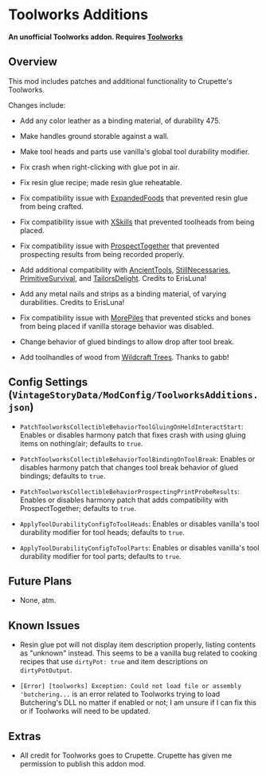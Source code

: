 Toolworks Additions
=================

**An unofficial Toolworks addon. Requires [Toolworks](https://mods.vintagestory.at/show/mod/10324)**

Overview
--------

This mod includes patches and additional functionality to Crupette's Toolworks. 

Changes include:

 * Add any color leather as a binding material, of durability 475.
 
 * Make handles ground storable against a wall.
 
 * Make tool heads and parts use vanilla's global tool durability modifier.
 
 * Fix crash when right-clicking with glue pot in air.
 
 * Fix resin glue recipe; made resin glue reheatable.
 
 * Fix compatibility issue with [ExpandedFoods](https://mods.vintagestory.at/expandedfoods) that prevented resin glue from being crafted.
 
 * Fix compatibility issue with [XSkills](https://mods.vintagestory.at/show/mod/247) that prevented toolheads from being placed.

 * Fix compatibility issue with [ProspectTogether](https://mods.vintagestory.at/prospecttogether) that prevented prospecting results from being recorded properly.

 * Add additional compatibility with [AncientTools](https://mods.vintagestory.at/ancienttools), [StillNecessaries](https://mods.vintagestory.at/show/mod/5906), [PrimitiveSurvival](https://mods.vintagestory.at/primitivesurvival), and [TailorsDelight](https://mods.vintagestory.at/tailorsdelight). Credits to ErisLuna!

 * Add any metal nails and strips as a binding material, of varying durabilities. Credits to ErisLuna!

 * Fix compatibility issue with [MorePiles](https://mods.vintagestory.at/morepiles) that prevented sticks and bones from being placed if vanilla storage behavior was disabled.

 * Change behavior of glued bindings to allow drop after tool break.

 * Add toolhandles of wood from [Wildcraft Trees](https://mods.vintagestory.at/wildcrafttree). Thanks to gabb!


Config Settings (`VintageStoryData/ModConfig/ToolworksAdditions.json`)
--------

 * `PatchToolworksCollectibleBehaviorToolGluingOnHeldInteractStart`: Enables or disables harmony patch that fixes crash with using gluing items on nothing/air; defaults to `true`.

 * `PatchToolworksCollectibleBehaviorToolBindingOnToolBreak`: Enables or disables harmony patch that changes tool break behavior of glued bindings; defaults to `true`.
 
 * `PatchToolworksCollectibleBehaviorProspectingPrintProbeResults`: Enables or disables harmony patch that adds compatibility with ProspectTogether; defaults to `true`.
 
 * `ApplyToolDurabilityConfigToToolHeads`: Enables or disables vanilla's tool durability modifier for tool heads; defaults to `true`.
 
 * `ApplyToolDurabilityConfigToToolParts`: Enables or disables vanilla's tool durability modifier for tool parts; defaults to `true`.


Future Plans
--------

 * None, atm.


Known Issues
--------

 * Resin glue pot will not display item description properly, listing contents as "unknown" instead. This seems to be a vanilla bug related to cooking recipes that use `dirtyPot: true` and item descriptions on `dirtyPotOutput`.

 * `[Error] [toolworks] Exception: Could not load file or assembly 'butchering...` is an error related to Toolworks trying to load Butchering's DLL no matter if enabled or not; I am unsure if I can fix this or if Toolworks will need to be updated.


Extras
--------

 * All credit for Toolworks goes to Crupette. Crupette has given me permission to publish this addon mod.
